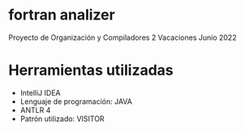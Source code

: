 # fortran analizer

Proyecto de Organización y Compiladores 2 Vacaciones Junio 2022

# Herramientas utilizadas

* IntelliJ IDEA
* Lenguaje de programación: JAVA
* ANTLR 4 
* Patrón utilizado: VISITOR

